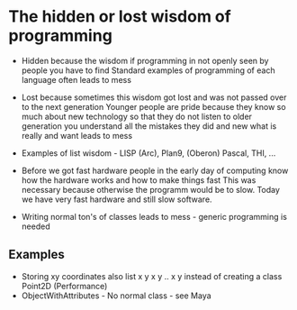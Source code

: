 # The hidden or lost wisdom of programming

+ Hidden because the wisdom if programming in not openly seen by people you have to find
Standard examples of programming of each language often leads to mess

+ Lost because sometimes this wisdom got lost and was not passed over to the next generation
Younger people are pride because they know so much about new technology so that they do not
listen to older generation you understand all the mistakes they did and new what is really
and want leads to mess

+ Examples of list wisdom - LISP (Arc), Plan9, (Oberon) Pascal, THI, ...

+ Before we got fast hardware people in the early day of computing know how the hardware works and how to make things fast
  This was necessary because otherwise the programm would be to slow. Today we have very fast hardware and still slow software.
  
+ Writing normal ton's of classes leads to mess - generic programming is needed 

## Examples

+ Storing xy coordinates also list x y x y .. x y instead of creating a class Point2D (Performance)
+ ObjectWithAttributes - No normal class - see Maya

